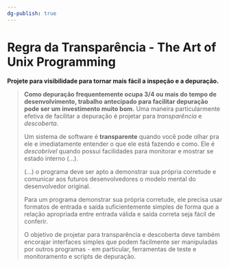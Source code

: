 ```yaml
---
dg-publish: true
---
```

# Regra da Transparência - The Art of Unix Programming

**Projete para visibilidade para tornar mais fácil a inspeção e a depuração.**

> **Como depuração frequentemente ocupa 3/4 ou mais do tempo de desenvolvimento, trabalho antecipado para facilitar depuração pode ser um investimento muito bom.** Uma maneira particularmente efetiva de facilitar a depuração é projetar para *transparência* e *descoberta*.
> 
> Um sistema de software é **transparente** quando você pode olhar pra ele e imediatamente entender o que ele está fazendo e como. Ele é *descobrível* quando possui facilidades para monitorar e mostrar se estado interno (...).
> 
> (...) o programa deve ser apto a demonstrar sua própria corretude e comunicar aos futuros desenvolvedores o modelo mental do desenvolvedor original.
> 
> Para um programa demonstrar sua própria corretude, ele precisa usar formatos de entrada e saída suficientemente simples de forma que a relação apropriada entre entrada válida e saída correta seja fácil de conferir.
> 
> O objetivo de projetar para transparência e descoberta deve também encorajar interfaces simples que podem facilmente ser manipuladas por outros programas - em particular, ferramentas de teste e monitoramento e scripts de depuração.

